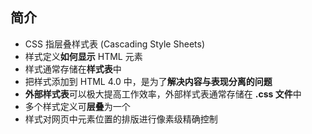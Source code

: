 ## 简介

* CSS 指层叠样式表 (Cascading Style Sheets)
* 样式定义**如何显示** HTML 元素
* 样式通常存储在**样式表**中
* 把样式添加到 HTML 4.0 中，是为了**解决内容与表现分离的问题**
* **外部样式表**可以极大提高工作效率，外部样式表通常存储在 **.css 文件**中
* 多个样式定义可**层叠**为一个
* 样式对网页中元素位置的排版进行像素级精确控制